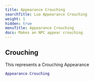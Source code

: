 ```yaml
---
title: Appearance Crouching
searchTitle: Lua Appearance Crouching
weight: 1
hidden: true
menuTitle: Appearance Crouching
docs: Makes an NPC appear crouching
---
```

## Crouching

This represents a Crouching Appearance
```lua
Appearance.Crouching
```